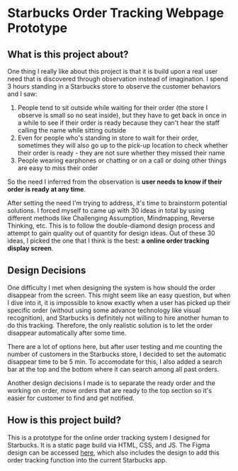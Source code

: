 # Starbucks Order Tracking Webpage Prototype
## What is this project about?
One thing I really like about this project is that it is build upon a real user need that is discovered through observation instead of imagination. I spend 3 hours standing in a Starbucks store to observe the customer behaviors and I saw:
1. People tend to sit outside while waiting for their order (the store I observe is small so no seat inside), but they have to get back in once in a while to see if their order is ready because they can't hear the staff calling the name while sitting outside
2. Even for people who's standing in store to wait for their order, sometimes they will also go up to the pick-up location to check whether their order is ready - they are not sure whether they missed their name
3. People wearing earphones or chatting or on a call or doing other things are easy to miss their order

So the need I inferred from the observation is **user needs to know if their order is ready at any time**.

After setting the need I'm trying to address, it's time to brainstorm potential solutions. I forced myself to came up with 30 ideas in total by using different methods like Challenging Assumption, Mindmapping, Reverse Thinking, etc. This is to follow the double-diamond design process and attempt to gain quality out of quantity for design ideas. Out of these 30 ideas, I picked the one that I think is the best: **a online order tracking display screen**.

## Design Decisions

One difficulty I met when designing the system is how should the order disappear from the screen. This might seem like an easy question, but when I dive into it, it is impossible to know exactly when a user has picked up their specific order (without using some advance technology like visual recognition), and Starbucks is definitely not willing to hire another human to do this tracking. Therefore, the only realistic solution is to let the order disappear automatically after some time.

There are a lot of options here, but after user testing and me counting the number of customers in the Starbucks store, I decided to set the automatic disappear time to be 5 min. To accomodate for this, I also added a search bar at the top and the bottom where it can search among all past orders.

Another design decisions I made is to separate the ready order and the working on order, move orders that are ready to the top section so it's easier for customer to find and get notified.

## How is this project build?
This is a prototype for the online order tracking system I designed for Starbucks. It is a static page build via HTML, CSS, and JS. The Figma design can be accessed [here](https://www.figma.com/design/XKgaknUzKE5szEehrcnJPn/Starbucks-online-order-tracking?node-id=0-1&node-type=canvas&t=W76rioHDqllTWjsN-0), which also includes the design to add this order tracking function into the current Starbucks app.